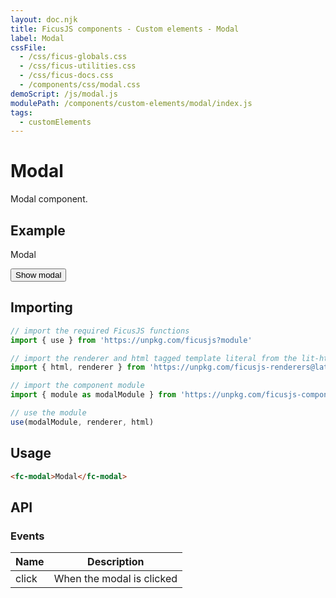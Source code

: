 ```yaml
---
layout: doc.njk
title: FicusJS components - Custom elements - Modal
label: Modal
cssFile:
  - /css/ficus-globals.css
  - /css/ficus-utilities.css
  - /css/ficus-docs.css
  - /components/css/modal.css
demoScript: /js/modal.js
modulePath: /components/custom-elements/modal/index.js
tags:
  - customElements
---
```

# Modal

Modal component.

## Example

<fc-modal>Modal</fc-modal>

<button type="button" class="fc-button" id="show-modal-btn">Show modal</button>

## Importing

```js
// import the required FicusJS functions
import { use } from 'https://unpkg.com/ficusjs?module'

// import the renderer and html tagged template literal from the lit-html library
import { html, renderer } from 'https://unpkg.com/ficusjs-renderers@latest/dist/lit-html.js'

// import the component module
import { module as modalModule } from 'https://unpkg.com/ficusjs-components@latest/components/custom-elements/modal/index.js'

// use the module
use(modalModule, renderer, html)
```

## Usage

```html
<fc-modal>Modal</fc-modal>
```

## API

### Events

| Name | Description |
| --- | --- |
| click | When the modal is clicked |
